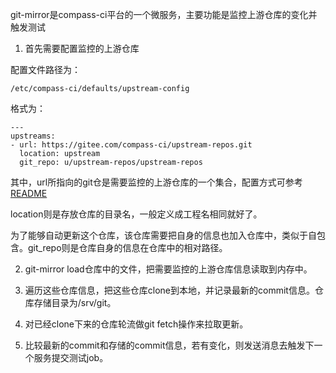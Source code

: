 git-mirror是compass-ci平台的一个微服务，主要功能是监控上游仓库的变化并触发测试

1. 首先需要配置监控的上游仓库

配置文件路径为：
```
/etc/compass-ci/defaults/upstream-config
```
格式为：
```
---
upstreams:
- url: https://gitee.com/compass-ci/upstream-repos.git
  location: upstream
  git_repo: u/upstream-repos/upstream-repos
```
其中，url所指向的git仓是需要监控的上游仓库的一个集合，配置方式可参考[README](https://gitee.com/compass-ci/upstream-repos/blob/master/README.md)

location则是存放仓库的目录名，一般定义成工程名相同就好了。

为了能够自动更新这个仓库，该仓库需要把自身的信息也加入仓库中，类似于自包含。git_repo则是仓库自身的信息在仓库中的相对路径。

2. git-mirror load仓库中的文件，把需要监控的上游仓库信息读取到内存中。

3. 遍历这些仓库信息，把这些仓库clone到本地，并记录最新的commit信息。仓库存储目录为/srv/git。

4. 对已经clone下来的仓库轮流做git fetch操作来拉取更新。

5. 比较最新的commit和存储的commit信息，若有变化，则发送消息去触发下一个服务提交测试job。


